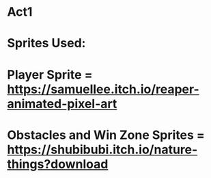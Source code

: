 # Act1

# Sprites Used:
#   Player Sprite = https://samuellee.itch.io/reaper-animated-pixel-art
#   Obstacles and Win Zone Sprites = https://shubibubi.itch.io/nature-things?download